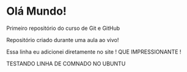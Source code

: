 # Olá Mundo!
 Primeiro repositório do curso de Git e GitHub

 Repositório criado durante uma aula ao vivo!
 
 Essa linha eu adicionei diretamente no site ! QUE IMPRESSIONANTE !
 
 TESTANDO LINHA DE COMNADO NO UBUNTU
